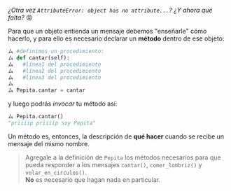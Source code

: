 _¿Otra vez `AttributeError: object has no attribute...`? ¿Y ahora qué falta?_ :rage:

Para que un objeto entienda un mensaje debemos "enseñarle" cómo hacerlo, y para ello es necesario declarar un **método** dentro de ese objeto:

```python
ム #definimos un procedimiento:
ム def cantar(self):
ム   #línea1 del procedimiento
ム   #línea2 del procedimiento
ム   #línea3 del procedimiento
ム
ム Pepita.cantar = cantar
```

y luego podrás _invocar_ tu método así:

```python
ム Pepita.cantar()
"priiiip priiiip soy Pepita"
```



Un método es, entonces, la descripción de **qué hacer** cuando se recibe un mensaje del mismo nombre.

> Agregale a la definición de `Pepita` los métodos necesarios para que pueda responder a los mensajes `cantar()`, `comer_lombriz()` y `volar_en_circulos()`.   
>**No** es necesario que hagan nada en particular.
